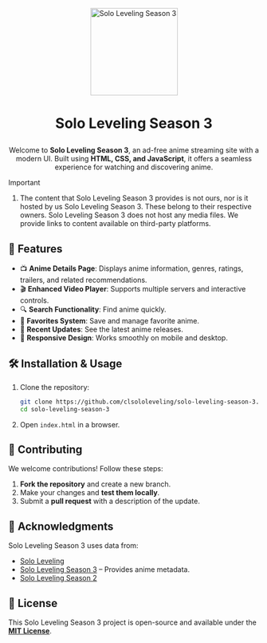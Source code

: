 <p align="center">
  <a href="https://github.com/clsololeveling/solo-leveling-season-3">
    <img 
      src="/clsololeveling/solo-leveling-season-3/blob/main/images/bg3.jpg" 
      alt="Solo Leveling Season 3" 
      width="175" 
      height="175"
      decoding="async"
      fetchpriority="high"
    />
  </a>
</p>

# <p align="center">Solo Leveling Season 3</p>
         
<div align="center">

Welcome to **Solo Leveling Season 3**, an ad-free anime streaming site with a modern UI. Built using **HTML, CSS, and JavaScript**, it offers a seamless experience for watching and discovering anime.

</div>

> [!IMPORTANT]
>
> 1. The content that Solo Leveling Season 3 provides is not ours, nor is it hosted by us Solo Leveling Season 3. These belong to their respective owners. Solo Leveling Season 3 does not host any media files. We provide links to content available on third-party platforms.



## 🚀 Features

- 📺 **Anime Details Page**: Displays anime information, genres, ratings, trailers, and related recommendations.
- 🎬 **Enhanced Video Player**: Supports multiple servers and interactive controls.
- 🔍 **Search Functionality**: Find anime quickly.
- 📌 **Favorites System**: Save and manage favorite anime.
- 🔄 **Recent Updates**: See the latest anime releases.
- 📱 **Responsive Design**: Works smoothly on mobile and desktop.


## 🛠 Installation & Usage

1. Clone the repository:
   ```sh
   git clone https://github.com/clsololeveling/solo-leveling-season-3.git
   cd solo-leveling-season-3
   ```
2. Open `index.html` in a browser.

## 🎯 Contributing

We welcome contributions! Follow these steps:

1. **Fork the repository** and create a new branch.
2. Make your changes and **test them locally**.
3. Submit a **pull request** with a description of the update.

## 🙏 Acknowledgments

Solo Leveling Season 3 uses data from:

- [Solo Leveling](https://sololevelingseason3.org) 
- [Solo Leveling Season 3](https://sololevelingseason3.org/anime/solo-leveling-season-3/) – Provides anime metadata.
- [Solo Leveling Season 2](https://sololevelingseason3.org/anime/solo-leveling-season-2/)

## 📜 License

This Solo Leveling Season 3 project is open-source and available under the **[MIT License](https://github.com/clsololeveling/solo-leveling-season-3/blob/main/LICENSE)**.


